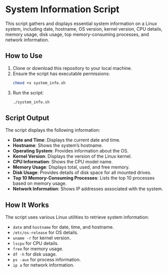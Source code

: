 # System Information Script

This script gathers and displays essential system information on a Linux system, including date, hostname, OS version, kernel version, CPU details, memory usage, disk usage, top memory-consuming processes, and network information.

## How to Use

1. Clone or download this repository to your local machine.
2. Ensure the script has executable permissions:
   ```bash
   chmod +x system_info.sh
   ```
3. Run the script:
   ```bash
   ./system_info.sh
   ```

## Script Output

The script displays the following information:

- **Date and Time**: Displays the current date and time.
- **Hostname**: Shows the system’s hostname.
- **Operating System**: Provides information about the OS.
- **Kernel Version**: Displays the version of the Linux kernel.
- **CPU Information**: Shows the CPU model name.
- **Memory Usage**: Displays total, used, and free memory.
- **Disk Usage**: Provides details of disk space for all mounted drives.
- **Top 10 Memory-Consuming Processes**: Lists the top 10 processes based on memory usage.
- **Network Information**: Shows IP addresses associated with the system.

## How It Works

The script uses various Linux utilities to retrieve system information:
- `date` and `hostname` for date, time, and hostname.
- `/etc/os-release` for OS details.
- `uname -r` for kernel version.
- `lscpu` for CPU details.
- `free` for memory usage.
- `df -h` for disk usage.
- `ps -aux` for process information.
- `ip a` for network information.

